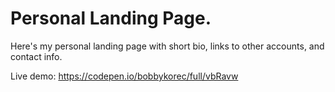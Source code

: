 # Personal Landing Page.
Here's my personal landing page with short bio, links to other accounts, and contact info. 

Live demo: https://codepen.io/bobbykorec/full/vbRavw
